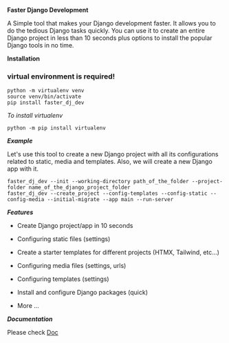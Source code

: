 
**Faster Django Development**

A Simple tool that makes your Django development faster. It allows you to do the tedious Django tasks quickly. You can use it to create an entire Django project in less than 10 seconds plus options to install the popular Django tools in no time.

**Installation**
### virtual environment is required!

```
python -m virtualenv venv
source venv/bin/activate
pip install faster_dj_dev
```

*To install virtualenv*

```
python -m pip install virtualenv
```

***Example***

Let's use this tool to create a new Django project with all its configurations related to static, media and templates. Also, we will create a new Django app with it.

```
faster_dj_dev --init --working-directory path_of_the_folder --project-folder name_of_the_django_project_folder
faster_dj_dev --create_project --config-templates --config-static --config-media --initial-migrate --app main --run-server
```


***Features***

- Create Django project/app in 10 seconds

- Configuring static files (settings)

- Create a starter templates for different projects (HTMX, Tailwind, etc...)

- Configuring media files (settings, urls)

- Configuring templates (settings)

- Install and configure Django packages (quick)

- More ...

***Documentation***

Please check [Doc](https://blog.selmi.tech/blog/post/faster_dj_dev-documentation-how-to-become-a-faster-django-developer335421)